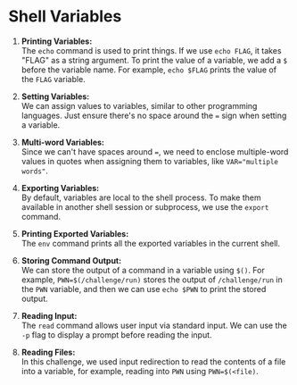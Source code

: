 # Shell Variables

1. **Printing Variables:**  
   The `echo` command is used to print things. If we use `echo FLAG`, it takes "FLAG" as a string argument. To print the value of a variable, we add a `$` before the variable name. For example, `echo $FLAG` prints the value of the `FLAG` variable.

2. **Setting Variables:**  
   We can assign values to variables, similar to other programming languages. Just ensure there's no space around the `=` sign when setting a variable.

3. **Multi-word Variables:**  
   Since we can't have spaces around `=`, we need to enclose multiple-word values in quotes when assigning them to variables, like `VAR="multiple words"`.

4. **Exporting Variables:**  
   By default, variables are local to the shell process. To make them available in another shell session or subprocess, we use the `export` command.

5. **Printing Exported Variables:**  
   The `env` command prints all the exported variables in the current shell.

6. **Storing Command Output:**  
   We can store the output of a command in a variable using `$()`. For example, `PWN=$(/challenge/run)` stores the output of `/challenge/run` in the `PWN` variable, and then we can use `echo $PWN` to print the stored output.

7. **Reading Input:**  
   The `read` command allows user input via standard input. We can use the `-p` flag to display a prompt before reading the input.

8. **Reading Files:**  
   In this challenge, we used input redirection to read the contents of a file into a variable, for example, reading into `PWN` using `PWN=$(<file)`.


